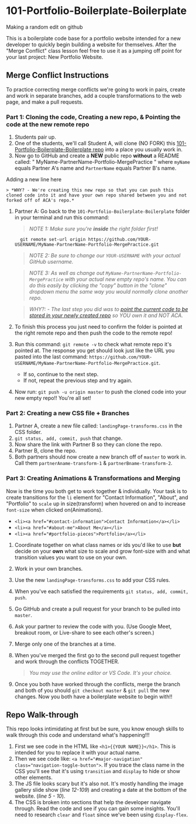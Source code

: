 # 101-Portfolio-Boilerplate-Boilerplate

Making a random edit on github

This is a boilerplate code base for a portfolio website intended for a new developer to quickly begin building a website for themselves. After the "Merge Conflict" class lesson feel free to use it as a jumping off point for your last project: New Portfolio Website.

## Merge Conflict Instructions

To practice correcting merge conflicts we're going to work in pairs, create and work in separate branches, add a couple transformations to the web page, and make a pull requests.

### Part 1: Cloning the code, Creating a new repo, & Pointing the code at the new remote repo

1. Students pair up.
1. One of the students, we'll call Student A, will clone (NO FORK) this [101-Portfolio-Boilerplate-Boilerplate repo](https://github.com/AustinCodingAcademy/101-Portfolio-Boilerplate-Boilerplate/settings) into a place you usually work in.
1. Now go to GitHub and create a **NEW** public repo **without** a README called: " MyName-PartnerName-Portfolio-MergePractice " where `myName` equals Partner A's name and `PartnerName` equals Partner B's name.

Adding a new line here

    > *WHY? - We're creating this new repo so that you can push this cloned code into it and have your own repo shared between you and not forked off of ACA's repo.*

1. Partner A: Go back to the `101-Portfolio-Boilerplate-Boilerplate` folder in your terminal and run this command:

    > *NOTE 1: Make sure you're **inside** the right folder first!*

    ```console
      git remote set-url origin https://github.com/YOUR-USERNAME/MyName-PartnerName-Portfolio-MergePractice.git
    ```

    > *NOTE 2: Be sure to change our `YOUR-USERNAME` with your actual GitHub username.*

    > *NOTE 3: As well as change out `MyName-PartnerName-Portfolio-MergePractice` with your actual new empty repo's name. You can do this easily by clicking the "copy" button in the "clone" dropdown menu the same way you would normally clone another repo.*

    > *WHY?: - The last step you did was to [point the current code to be stored in your newly created repo](https://www.xenovation.com/blog/source-control-management/git/how-to-change-remote-git-repository) so YOU own it and NOT ACA.*

1. To finish this process you just need to confirm the folder is pointed at the right remote repo and then push the code to the remote repo!

1. Run this command: `git remote -v` to check what remote repo it's pointed at. The response you get should look just like the URL you pasted into the last command: `https://github.com/YOUR-USERNAME/MyName-PartnerName-Portfolio-MergePractice.git`.

    * If so, continue to the next step.
    * If not, repeat the previous step and try again.

1. Now run: `git push -u origin master` to push the cloned code into your new empty repo!! You're all set!

### Part 2: Creating a new CSS file + Branches

1. Partner A, create a new file called: `landingPage-transforms.css` in the CSS folder.
1. `git status, add, commit, push` that change.
1. Now share the link with Partner B so they can clone the repo.
1. Partner B, clone the repo.
1. Both partners should now create a new branch off of `master` to work in. Call them `partnerAname-transform-1` & `partnerBname-transform-2`.

### Part 3: Creating Animations & Transformations and Merging

Now is the time you both get to work together & individually. Your task is to create transitions for the `li` element for "Contact Information", "About", and "Portfolio" to `scale` up in size(transform) when hovered on and to increase `font-size` when clicked on(Animations).

  * `<li><a href="#contact-information">Contact Information</a></li>`
  * `<li><a href="#about-me">About Me</a></li>`
  * `<li><a href="#portfolio-pieces">Portfolio</a></li>`

1. Coordinate together on what class names or ids you'd like to use **but** decide on your **own** what size to scale and grow font-size with and what transition values you want to use on your own.
1. Work in your own branches.
1. Use the new `landingPage-transforms.css` to add your CSS rules.
1. When you've each satisfied the requirements `git status, add, commit, push`.
1. Go GitHub and create a pull request for your branch to be pulled into `master`.
1. Ask your partner to review the code with you. (Use Google Meet, breakout room, or Live-share to see each other's screen.)
1. Merge only one of the branches at a time.
1. When you've merged the first go to the second pull request together and work through the conflicts TOGETHER.

    > *You may use the online editor or VS Code. It's your choice.*

1. Once you both have worked through the conflicts, merge the branch and both of you should `git checkout master` & `git pull` the new changes. Now you both have a boilerplate website to begin with!!

## Repo Walk-through

This repo looks intimidating at first but be sure, you know enough skills to walk through this code and understand what's happening!!!

1. First we see code in the HTML like `<h1>{{YOUR NAME}}</h1>`. This is intended for you to replace it with your actual name.
1. Then we see code like: `<a href="#major-navigation" class="navigation-toggle-button">`. If you trace the class name in the CSS you'll see that it's using `transition` and `display` to hide or show other elements.
1. The JS file looks scary but it's also not. It's mostly handling the image gallery slide show (*line 12-109*) and creating a date at the bottom of the website. (*line 5 - 10*).
1. The CSS is broken into sections that help the developer navigate through. Read the code and see if you can gain some insights. You'll need to research `clear` and `float` since we've been using `display-flex`.
